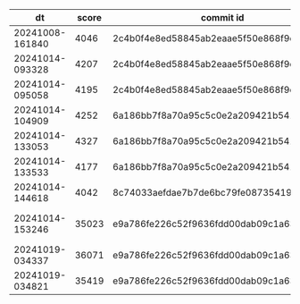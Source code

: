 |dt|score|commit id|change log|
|--|--|--|--|
|20241008-161840|4046|2c4b0f4e8ed58845ab2eaae5f50e868f9c5074a7|first bench|
|20241014-093328|4207|2c4b0f4e8ed58845ab2eaae5f50e868f9c5074a7|first bench|
|20241014-095058|4195|2c4b0f4e8ed58845ab2eaae5f50e868f9c5074a7|first bench|
|20241014-104909|4252|6a186bb7f8a70a95c5c0e2a209421b54120092fc|first bench|
|20241014-133053|4327|6a186bb7f8a70a95c5c0e2a209421b54120092fc|first bench|
|20241014-133533|4177|6a186bb7f8a70a95c5c0e2a209421b54120092fc|first bench|
|20241014-144618|4042|8c74033aefdae7b7de6bc79fe08735419d0d6305|first bench|
|20241014-153246|35023|e9a786fe226c52f9636fdd00dab09c1a631782d4|add post_id_idx in comment table|
|20241019-034337|36071|e9a786fe226c52f9636fdd00dab09c1a631782d4|add ALPJ_PATTERN|
|20241019-034821|35419|e9a786fe226c52f9636fdd00dab09c1a631782d4|fix ALPJ_PATTERN|
